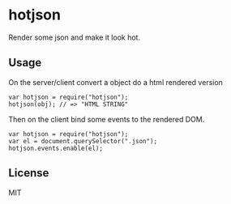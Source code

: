 # hotjson
Render some json and make it look hot.


## Usage
On the server/client convert a object do a html rendered version

    var hotjson = require("hotjson");
    hotjson(obj); // => "HTML STRING"

Then on the client bind some events to the rendered DOM.

    var hotjson = require("hotjson");
    var el = document.querySelector(".json");
    hotjson.events.enable(el);


## License
MIT
